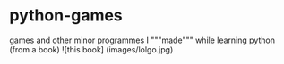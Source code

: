 # python-games
games and other minor programmes I """made""" while learning python (from a book) 
![this book] (images/lolgo.jpg)
